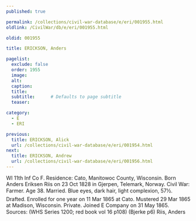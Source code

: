 ```yaml
---
published: true

permalink: /collections/civil-war-database/e/eri/001955.html
oldlink: /CivilWar/db/e/eri/001955.html

oldid: 001955

title: ERICKSON, Anders

pagelist:
  exclude: false
  order: 1955
  image: 
  alt:
  caption:
  title:
  subtitle:      # Defaults to page subtitle
  teaser:

category: 
  - E 
  - ERI

previous:
  title: ERICKSON, Alick
  url: /collections/civil-war-database/e/eri/001954.html  
next:
  title: ERICKSON, Andrew
  url: /collections/civil-war-database/e/eri/001956.html   
---
```

WI 11th Inf Co F. Residence: Cato, Manitowoc County, Wisconsin. Born Anders Eriksen Riis on 23 Oct 1828 in Gjerpen, Telemark, Norway. Civil War: Farmer. Age 38. Married. Blue eyes, dark hair, light complexion, 5&#146;7&frac12;&#148;. Drafted. Enrolled for one year on 11 Mar 1865 at Cato. Mustered 29 Mar 1865 at Madison, Wisconsin. Private. Joined E Company on 31 May 1865. Sources: (WHS Series 1200; red book vol 16 p108) (Bjerke p6) &#147;Riis, Anders&#148;